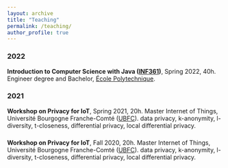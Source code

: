 ```yaml
---
layout: archive
title: "Teaching"
permalink: /teaching/
author_profile: true
---
```


### 2022
**Introduction to Computer Science with Java ([INF361](https://synapses.polytechnique.fr/catalogue/2020-2021/ue/138/INF361-introduction-a-l-informatique?from=D1))**, Spring 2022, 40h.
Engineer degree and Bachelor, [École Polytechnique](https://www.polytechnique.edu/en).

### 2021
**Workshop on Privacy for IoT**, Spring 2021, 20h.
Master Internet of Things, Université Bourgogne Franche-Comté ([UBFC](https://www.ubfc.fr/)).
data privacy, k-anonymity, l-diversity, t-closeness, differential privacy, local differential privacy.

###
**Workshop on Privacy for IoT**, Fall 2020, 20h.
Master Internet of Things, Université Bourgogne Franche-Comté ([UBFC](https://www.ubfc.fr/)).
data privacy, k-anonymity, l-diversity, t-closeness, differential privacy, local differential privacy.
